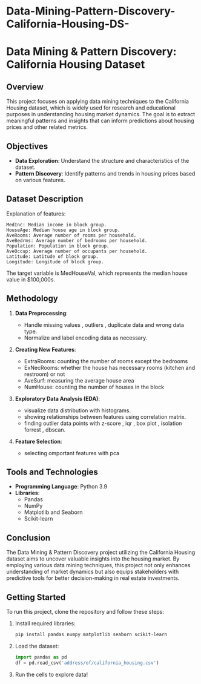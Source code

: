 # Data-Mining-Pattern-Discovery-California-Housing-DS-
# Data Mining & Pattern Discovery: California Housing Dataset

## Overview

This project focuses on applying data mining techniques to the California Housing dataset, which is widely used for research and educational purposes in understanding housing market dynamics. The goal is to extract meaningful patterns and insights that can inform predictions about housing prices and other related metrics.

## Objectives

- **Data Exploration**: Understand the structure and characteristics of the dataset.
- **Pattern Discovery**: Identify patterns and trends in housing prices based on various features.

## Dataset Description

Explanation of features:

    MedInc: Median income in block group.
    HouseAge: Median house age in block group.
    AveRooms: Average number of rooms per household.
    AveBedrms: Average number of bedrooms per household.
    Population: Population in block group.
    AveOccup: Average number of occupants per household.
    Latitude: Latitude of block group.
    Longitude: Longitude of block group.

The target variable is MedHouseVal, which represents the median house value in $100,000s.


## Methodology

1. **Data Preprocessing**:
   - Handle missing values , outliers , duplicate data and wrong data type.
   - Normalize and label encoding data as necessary.
     
2. **Creating New Features**:
   - ExtraRooms: counting the number of rooms except the bedrooms
   - ExNecRooms: whether the house has necessary rooms (kitchen and restroom) or not
   - AveSurf: measuring the average house area
   - NumHouse: counting the number of houses in the block
     
3. **Exploratory Data Analysis (EDA)**:
   - visualize data distribution with histograms.
   - showing relationships between features using correlation matrix.
   - finding outlier data points with z-score , iqr , box plot , isolation forrest , dbscan.

4. **Feature Selection**:
   - selecting omportant features with pca

## Tools and Technologies

- **Programming Language**: Python 3.9
- **Libraries**: 
  - Pandas 
  - NumPy 
  - Matplotlib and Seaborn 
  - Scikit-learn

## Conclusion

The Data Mining & Pattern Discovery project utilizing the California Housing dataset aims to uncover valuable insights into the housing market. By employing various data mining techniques, this project not only enhances understanding of market dynamics but also equips stakeholders with predictive tools for better decision-making in real estate investments. 

## Getting Started

To run this project, clone the repository and follow these steps:

1. Install required libraries:
   ```bash
   pip install pandas numpy matplotlib seaborn scikit-learn
   ```

2. Load the dataset:
   ```python
   import pandas as pd
   df = pd.read_csv('address/of/california_housing.csv')
   ```
3. Run the cells to explore data!
